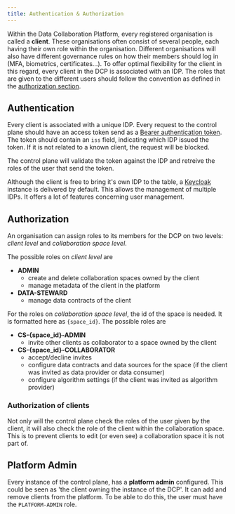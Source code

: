```yaml
---
title: Authentication & Authorization
---
```


Within the Data Collaboration Platform, every registered organisation is called a **client**. These organisations often consist of several people, each having their own role within the organisation.
Different organisations will also have different governance rules on how their members should log in (MFA, biometrics, certificates...). To offer optimal flexibility for the client in this regard, every client in the DCP is associated with an IDP. The roles that are given to the different users should follow the convention as defined in the [authorization section](#authorization).

## Authentication

Every client is associated with a unique IDP. Every request to the control plane should have an access token send as a [Bearer authentication token](https://swagger.io/docs/specification/v3_0/authentication/bearer-authentication/). The token should contain an `iss` field, indicating which IDP issued the token. If it is not related to a known client, the request will be blocked.

The control plane will validate the token against the IDP and retreive the roles of the user that send the token.

Although the client is free to bring it's own IDP to the table, a [Keycloak](https://www.keycloak.org/) instance is delivered by default. This allows the management of multiple IDPs. It offers a lot of features concerning user management.

## Authorization

An organisation can assign roles to its members for the DCP on two levels: _client level_ and _collaboration space level_.

The possible roles on _client level_ are

- **ADMIN**
  - create and delete collaboration spaces owned by the client
  - manage metadata of the client in the platform
- **DATA-STEWARD**
  - manage data contracts of the client

For the roles on _collaboration space level_, the id of the space is needed. It is formatted here as `{space_id}`.
The possible roles are

- **CS-\{space_id\}-ADMIN**
  - invite other clients as collaborator to a space owned by the client
- **CS-\{space_id\}-COLLABORATOR**
  - accept/decline invites
  - configure data contracts and data sources for the space (if the client was invited as data provider or data consumer)
  - configure algorithm settings (if the client was invited as algorithm provider)

### Authorization of clients

Not only will the control plane check the roles of the user given by the client, it will also check the role of the client within the collaboration space.
This is to prevent clients to edit (or even see) a collaboration space it is not part of.

## Platform Admin

Every instance of the control plane, has a **platform admin** configured. This could be seen as 'the client owning the instance of the DCP'. It can add and remove clients from the platform.
To be able to do this, the user must have the `PLATFORM-ADMIN` role.
